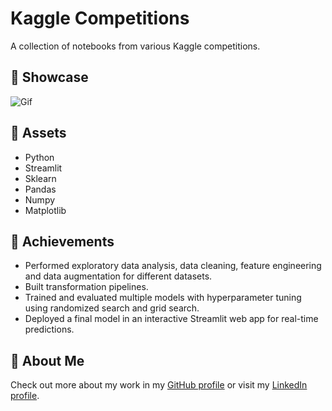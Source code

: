 
# Kaggle Competitions

A collection of notebooks from various Kaggle competitions.

## 📸 Showcase
![Gif](gif.gif)

## 🧱 Assets

- Python
- Streamlit
- Sklearn
- Pandas
- Numpy
- Matplotlib

## 🎯 Achievements


- Performed exploratory data analysis, data cleaning, feature engineering and data augmentation for different datasets.
- Built transformation pipelines.
- Trained and evaluated multiple models with hyperparameter tuning using randomized search and grid search.
- Deployed a final model in an interactive Streamlit web app for real-time predictions.

## 🚀 About Me
Check out more about my work in my [GitHub profile](https://github.com/bielupc/) or visit my [LinkedIn profile](https://www.linkedin.com/in/biel-altimira-tarter/).
